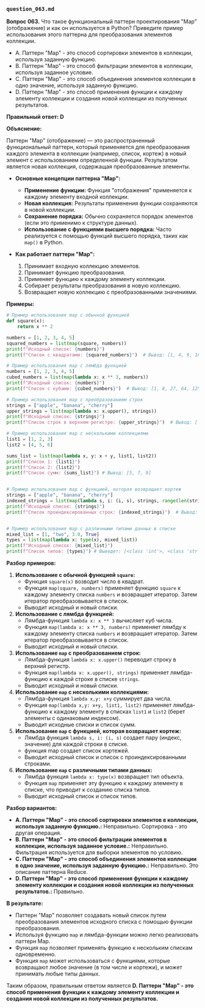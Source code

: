 ### `question_063.md`

**Вопрос 063.** Что такое функциональный паттерн проектирования "Map" (отображение) и как он используется в Python? Приведите пример использования этого паттерна для преобразования элементов коллекции.

-   A. Паттерн "Map" - это способ сортировки элементов в коллекции, используя заданную функцию.
-   B. Паттерн "Map" - это способ фильтрации элементов в коллекции, используя заданное условие.
-   C. Паттерн "Map" - это способ объединения элементов коллекции в одно значение, используя заданную функцию.
-   D. Паттерн "Map" - это способ применения функции к каждому элементу коллекции и создания новой коллекции из полученных результатов.

**Правильный ответ: D**

**Объяснение:**

Паттерн "Map" (отображение) — это распространенный функциональный паттерн, который применяется для преобразования каждого элемента в коллекции (например, список, кортеж) в новый элемент с использованием определенной функции. Результатом является новая коллекция, содержащая преобразованные элементы.

*   **Основные концепции паттерна "Map":**
    *   **Применение функции:** Функция "отображения" применяется к каждому элементу входной коллекции.
    *   **Новая коллекция:** Результаты применения функции сохраняются в новой коллекции.
    *   **Сохранение порядка:** Обычно сохраняется порядок элементов (если это применимо к структуре данных).
    *   **Использование с функциями высшего порядка:** Часто реализуется с помощью функций высшего порядка, таких как `map()` в Python.

*   **Как работает паттерн "Map":**
    1. Принимает входную коллекцию элементов.
    2. Принимает функцию преобразования.
    3. Применяет функцию к каждому элементу коллекции.
    4. Собирает результаты преобразования в новую коллекцию.
    5. Возвращает новую коллекцию с преобразованными значениями.

**Примеры:**

```python
# Пример использования map с обычной функцией
def square(x):
    return x ** 2

numbers = [1, 2, 3, 4, 5]
squared_numbers = list(map(square, numbers))
print(f"Исходный список: {numbers}")
print(f"Список с квадратами: {squared_numbers}")  # Вывод: [1, 4, 9, 16, 25]

# Пример использования map с лямбда функцией
numbers = [1, 2, 3, 4, 5]
cubed_numbers = list(map(lambda x: x ** 3, numbers))
print(f"Исходный список: {numbers}")
print(f"Список с кубами: {cubed_numbers}")  # Вывод: [1, 8, 27, 64, 125]

# Пример использования map с преобразованием строк
strings = ["apple", "banana", "cherry"]
upper_strings = list(map(lambda x: x.upper(), strings))
print(f"Исходный список: {strings}")
print(f"Список строк в верхнем регистре: {upper_strings}")  # Вывод: ['APPLE', 'BANANA', 'CHERRY']

# Пример использования map с несколькими коллекциями
list1 = [1, 2, 3]
list2 = [4, 5, 6]

sums_list = list(map(lambda x, y: x + y, list1, list2))
print(f"Список 1: {list1}")
print(f"Список 2: {list2}")
print(f"Список сумм: {sums_list}") # Вывод: [5, 7, 9]


# Пример использования map с функцией, которая возвращает кортеж
strings = ["apple", "banana", "cherry"]
indexed_strings = list(map(lambda s, i: (i, s), strings, range(len(strings))))
print(f"Исходный список: {strings}")
print(f"Список проиндексированных строк: {indexed_strings}")  # Вывод: [(0, 'apple'), (1, 'banana'), (2, 'cherry')]


# Пример использования map с различными типами данных в списке
mixed_list = [1, "two", 3.0, True]
types = list(map(lambda x: type(x), mixed_list))
print(f"Исходный список: {mixed_list}")
print(f"Список типов: {types}") # Выведет: [<class 'int'>, <class 'str'>, <class 'float'>, <class 'bool'>]
```

**Разбор примеров:**
1.  **Использование с обычной функцией `square`:**
    *   Функция `square(x)` возводит число в квадрат.
    *  Функция `map(square, numbers)` применяет функцию `square` к каждому элементу списка `numbers` и возвращает итератор. Затем итератор преобразовывается в список.
    * Выводит исходный и новый списки.
2.  **Использование с лямбда функцией:**
      * Лямбда-функция `lambda x: x ** 3` вычисляет куб числа.
    *  Функция `map(lambda x: x ** 3, numbers)` применяет лямбду к каждому элементу списка `numbers` и возвращает итератор. Затем итератор преобразовывается в список.
    *  Выводит исходный и новый списки.
3. **Использование `map` с преобразованием строк:**
     *  Лямбда-функция `lambda x: x.upper()` переводит строку в верхний регистр.
     * Функция `map(lambda x: x.upper(), strings)` применяет лямбда-функцию к каждой строке в списке `strings`.
     * Выводит исходный и новый списки.
4.  **Использование `map` с несколькими коллекциями:**
     *  Лямбда-функция `lambda x,y: x+y` суммирует два числа.
     *  Функция `map(lambda x,y: x+y, list1, list2)` применяет лямбда-функцию к каждому элементу в списках `list1` и `list2` (берет элементы с одинаковым индексом).
     *  Выводит исходные списки и список сумм.
5.  **Использование `map` c функцией, которая возвращает кортеж:**
       * Лямбда функция  `lambda s, i: (i, s)` создает пару (индекс, значение) для каждой строки в списке.
       * функция map  создает список кортежей.
     *  Выводит исходный список и список с проиндексированными строками.
6.  **Использование `map` с различными типами данных:**
      *  Лямбда функция  `lambda x: type(x)` возвращает тип объекта.
      *  Функция `map` применяет эту функцию к каждому элементу в списке, что приводит к созданию списка типов.
      *  Выводит исходный список и список типов.

**Разбор вариантов:**
*   **A. Паттерн "Map" - это способ сортировки элементов в коллекции, используя заданную функцию.:** Неправильно. Сортировка - это другая операция.
*  **B. Паттерн "Map" - это способ фильтрации элементов в коллекции, используя заданное условие.:** Неправильно. Фильтрация используется для выборки элементов по условию.
*   **C. Паттерн "Map" - это способ объединения элементов коллекции в одно значение, используя заданную функцию.:** Неправильно. Это описание паттерна Reduce.
*   **D. Паттерн "Map" - это способ применения функции к каждому элементу коллекции и создания новой коллекции из полученных результатов.:** Правильно.

**В результате:**
*  Паттерн "Map" позволяет создавать новый список путем преобразования элементов исходного списка с помощью функции преобразования.
*  Используя функцию `map` и лямбда-функции можно легко реализовать паттерн Map.
* Функция `map` позволяет применять функцию к нескольким спискам одновременно.
* Функция `map` может использоваться с функциями, которые возвращают любое значение (в том числе и кортежи), и может принимать любые типы данных.

Таким образом, правильным ответом является **D. Паттерн "Map" - это способ применения функции к каждому элементу коллекции и создания новой коллекции из полученных результатов.**
